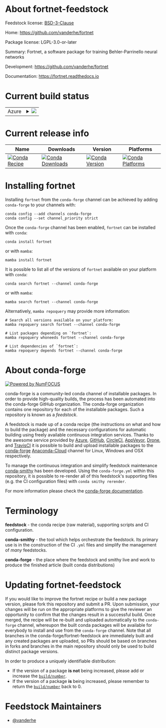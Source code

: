 About fortnet-feedstock
=======================

Feedstock license: [BSD-3-Clause](https://github.com/conda-forge/fortnet-feedstock/blob/main/LICENSE.txt)

Home: https://github.com/vanderhe/fortnet

Package license: LGPL-3.0-or-later

Summary: Fortnet, a software package for training Behler-Parrinello neural networks

Development: https://github.com/vanderhe/fortnet

Documentation: https://fortnet.readthedocs.io

Current build status
====================


<table>
    
  <tr>
    <td>Azure</td>
    <td>
      <details>
        <summary>
          <a href="https://dev.azure.com/conda-forge/feedstock-builds/_build/latest?definitionId=17974&branchName=main">
            <img src="https://dev.azure.com/conda-forge/feedstock-builds/_apis/build/status/fortnet-feedstock?branchName=main">
          </a>
        </summary>
        <table>
          <thead><tr><th>Variant</th><th>Status</th></tr></thead>
          <tbody><tr>
              <td>linux_64_mpimpich</td>
              <td>
                <a href="https://dev.azure.com/conda-forge/feedstock-builds/_build/latest?definitionId=17974&branchName=main">
                  <img src="https://dev.azure.com/conda-forge/feedstock-builds/_apis/build/status/fortnet-feedstock?branchName=main&jobName=linux&configuration=linux%20linux_64_mpimpich" alt="variant">
                </a>
              </td>
            </tr><tr>
              <td>linux_64_mpinompi</td>
              <td>
                <a href="https://dev.azure.com/conda-forge/feedstock-builds/_build/latest?definitionId=17974&branchName=main">
                  <img src="https://dev.azure.com/conda-forge/feedstock-builds/_apis/build/status/fortnet-feedstock?branchName=main&jobName=linux&configuration=linux%20linux_64_mpinompi" alt="variant">
                </a>
              </td>
            </tr><tr>
              <td>linux_64_mpiopenmpi</td>
              <td>
                <a href="https://dev.azure.com/conda-forge/feedstock-builds/_build/latest?definitionId=17974&branchName=main">
                  <img src="https://dev.azure.com/conda-forge/feedstock-builds/_apis/build/status/fortnet-feedstock?branchName=main&jobName=linux&configuration=linux%20linux_64_mpiopenmpi" alt="variant">
                </a>
              </td>
            </tr>
          </tbody>
        </table>
      </details>
    </td>
  </tr>
</table>

Current release info
====================

| Name | Downloads | Version | Platforms |
| --- | --- | --- | --- |
| [![Conda Recipe](https://img.shields.io/badge/recipe-fortnet-green.svg)](https://anaconda.org/conda-forge/fortnet) | [![Conda Downloads](https://img.shields.io/conda/dn/conda-forge/fortnet.svg)](https://anaconda.org/conda-forge/fortnet) | [![Conda Version](https://img.shields.io/conda/vn/conda-forge/fortnet.svg)](https://anaconda.org/conda-forge/fortnet) | [![Conda Platforms](https://img.shields.io/conda/pn/conda-forge/fortnet.svg)](https://anaconda.org/conda-forge/fortnet) |

Installing fortnet
==================

Installing `fortnet` from the `conda-forge` channel can be achieved by adding `conda-forge` to your channels with:

```
conda config --add channels conda-forge
conda config --set channel_priority strict
```

Once the `conda-forge` channel has been enabled, `fortnet` can be installed with `conda`:

```
conda install fortnet
```

or with `mamba`:

```
mamba install fortnet
```

It is possible to list all of the versions of `fortnet` available on your platform with `conda`:

```
conda search fortnet --channel conda-forge
```

or with `mamba`:

```
mamba search fortnet --channel conda-forge
```

Alternatively, `mamba repoquery` may provide more information:

```
# Search all versions available on your platform:
mamba repoquery search fortnet --channel conda-forge

# List packages depending on `fortnet`:
mamba repoquery whoneeds fortnet --channel conda-forge

# List dependencies of `fortnet`:
mamba repoquery depends fortnet --channel conda-forge
```


About conda-forge
=================

[![Powered by
NumFOCUS](https://img.shields.io/badge/powered%20by-NumFOCUS-orange.svg?style=flat&colorA=E1523D&colorB=007D8A)](https://numfocus.org)

conda-forge is a community-led conda channel of installable packages.
In order to provide high-quality builds, the process has been automated into the
conda-forge GitHub organization. The conda-forge organization contains one repository
for each of the installable packages. Such a repository is known as a *feedstock*.

A feedstock is made up of a conda recipe (the instructions on what and how to build
the package) and the necessary configurations for automatic building using freely
available continuous integration services. Thanks to the awesome service provided by
[Azure](https://azure.microsoft.com/en-us/services/devops/), [GitHub](https://github.com/),
[CircleCI](https://circleci.com/), [AppVeyor](https://www.appveyor.com/),
[Drone](https://cloud.drone.io/welcome), and [TravisCI](https://travis-ci.com/)
it is possible to build and upload installable packages to the
[conda-forge](https://anaconda.org/conda-forge) [Anaconda-Cloud](https://anaconda.org/)
channel for Linux, Windows and OSX respectively.

To manage the continuous integration and simplify feedstock maintenance
[conda-smithy](https://github.com/conda-forge/conda-smithy) has been developed.
Using the ``conda-forge.yml`` within this repository, it is possible to re-render all of
this feedstock's supporting files (e.g. the CI configuration files) with ``conda smithy rerender``.

For more information please check the [conda-forge documentation](https://conda-forge.org/docs/).

Terminology
===========

**feedstock** - the conda recipe (raw material), supporting scripts and CI configuration.

**conda-smithy** - the tool which helps orchestrate the feedstock.
                   Its primary use is in the construction of the CI ``.yml`` files
                   and simplify the management of *many* feedstocks.

**conda-forge** - the place where the feedstock and smithy live and work to
                  produce the finished article (built conda distributions)


Updating fortnet-feedstock
==========================

If you would like to improve the fortnet recipe or build a new
package version, please fork this repository and submit a PR. Upon submission,
your changes will be run on the appropriate platforms to give the reviewer an
opportunity to confirm that the changes result in a successful build. Once
merged, the recipe will be re-built and uploaded automatically to the
`conda-forge` channel, whereupon the built conda packages will be available for
everybody to install and use from the `conda-forge` channel.
Note that all branches in the conda-forge/fortnet-feedstock are
immediately built and any created packages are uploaded, so PRs should be based
on branches in forks and branches in the main repository should only be used to
build distinct package versions.

In order to produce a uniquely identifiable distribution:
 * If the version of a package **is not** being increased, please add or increase
   the [``build/number``](https://docs.conda.io/projects/conda-build/en/latest/resources/define-metadata.html#build-number-and-string).
 * If the version of a package **is** being increased, please remember to return
   the [``build/number``](https://docs.conda.io/projects/conda-build/en/latest/resources/define-metadata.html#build-number-and-string)
   back to 0.

Feedstock Maintainers
=====================

* [@vanderhe](https://github.com/vanderhe/)

